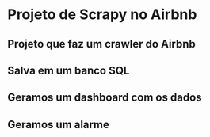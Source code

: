 # Projeto de Scrapy no Airbnb

## Projeto que faz um crawler do Airbnb
## Salva em um banco SQL
## Geramos um dashboard com os dados
## Geramos um alarme
